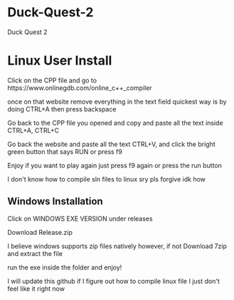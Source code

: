 # Duck-Quest-2
Duck Quest 2 
<h1> Linux User Install </h1>
<p> Click on the CPP file and go to https://www.onlinegdb.com/online_c++_compiler</p>
<p>once on that website remove everything in the text field quickest way is by doing CTRL+A then press backspace</p>
<p>Go back to the CPP file you opened and copy and paste all the text inside CTRL+A, CTRL+C</p>
<p>Go back the website and paste all the text CTRL+V, and click the bright green button that says RUN or press f9</p>
<p>Enjoy if you want to play again just press f9 again or press the run button</p>
<p>I don't know how to compile sln files to linux sry pls forgive idk how</p>
<h2> Windows Installation </h2>
<p> Click on WINDOWS EXE VERSION under releases</p>
<p> Download Release.zip </p>
<p> I believe windows supports zip files natively however, if not Download 7zip and extract the file </p>
<p> run the exe inside the folder and enjoy! <p>
<p> I will update this github if I figure out how to compile linux file I just don't feel like it right now </p>

